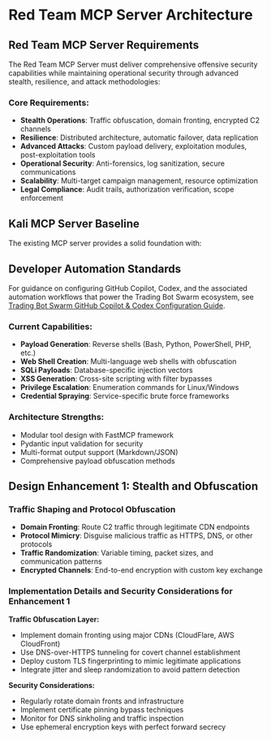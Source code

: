 # Red Team MCP Server Architecture

## Red Team MCP Server Requirements

The Red Team MCP Server must deliver comprehensive offensive security capabilities while maintaining operational security through advanced stealth, resilience, and attack methodologies:

### Core Requirements:
- **Stealth Operations**: Traffic obfuscation, domain fronting, encrypted C2 channels
- **Resilience**: Distributed architecture, automatic failover, data replication
- **Advanced Attacks**: Custom payload delivery, exploitation modules, post-exploitation tools
- **Operational Security**: Anti-forensics, log sanitization, secure communications
- **Scalability**: Multi-target campaign management, resource optimization
- **Legal Compliance**: Audit trails, authorization verification, scope enforcement

## Kali MCP Server Baseline

The existing MCP server provides a solid foundation with:

## Developer Automation Standards

For guidance on configuring GitHub Copilot, Codex, and the associated automation workflows that power the Trading Bot Swarm ecosystem, see [Trading Bot Swarm GitHub Copilot & Codex Configuration Guide](docs/github-copilot-codex-guide.md).

### Current Capabilities:
- **Payload Generation**: Reverse shells (Bash, Python, PowerShell, PHP, etc.)
- **Web Shell Creation**: Multi-language web shells with obfuscation
- **SQLi Payloads**: Database-specific injection vectors
- **XSS Generation**: Cross-site scripting with filter bypasses
- **Privilege Escalation**: Enumeration commands for Linux/Windows
- **Credential Spraying**: Service-specific brute force frameworks

### Architecture Strengths:
- Modular tool design with FastMCP framework
- Pydantic input validation for security
- Multi-format output support (Markdown/JSON)
- Comprehensive payload obfuscation methods

## Design Enhancement 1: Stealth and Obfuscation

### Traffic Shaping and Protocol Obfuscation
- **Domain Fronting**: Route C2 traffic through legitimate CDN endpoints
- **Protocol Mimicry**: Disguise malicious traffic as HTTPS, DNS, or other protocols
- **Traffic Randomization**: Variable timing, packet sizes, and communication patterns
- **Encrypted Channels**: End-to-end encryption with custom key exchange

### Implementation Details and Security Considerations for Enhancement 1

**Traffic Obfuscation Layer:**
- Implement domain fronting using major CDNs (CloudFlare, AWS CloudFront)
- Use DNS-over-HTTPS tunneling for covert channel establishment
- Deploy custom TLS fingerprinting to mimic legitimate applications
- Integrate jitter and sleep randomization to avoid pattern detection

**Security Considerations:**
- Regularly rotate domain fronts and infrastructure
- Implement certificate pinning bypass techniques
- Monitor for DNS sinkholing and traffic inspection
- Use ephemeral encryption keys with perfect forward secrecy

